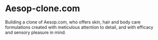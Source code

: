 # Aesop-clone.com
Building a clone of Aesop.com, who offers skin, hair and body care formulations created with meticulous attention to detail, and with efficacy and sensory pleasure in mind.
